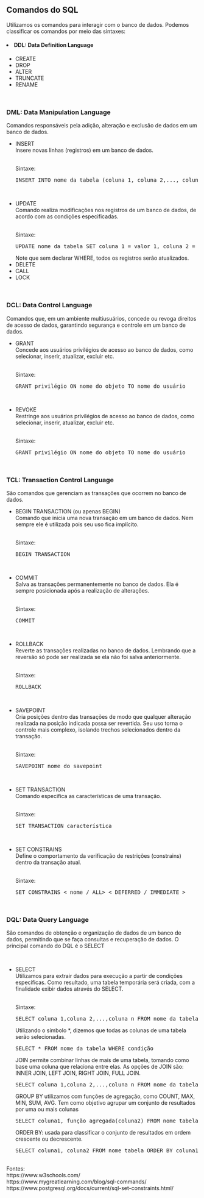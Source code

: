 <h2>Comandos do SQL</h2>

Utilizamos os comandos para interagir com o banco de dados. Podemos classificar os comandos por meio das sintaxes:

<h4><li>DDL: Data Definition Language</h4>
<ul><li>CREATE</li>
<li>DROP</li>
<li>ALTER</li>
<li>TRUNCATE</li>
<li>RENAME</li>
</ul>

<p><br></p>
<h3>DML: Data Manipulation Language</h3>
Comandos responsáveis pela adição, alteração e exclusão de dados em um banco de dados.
<p>
<ul><li>INSERT</li>
Insere novas linhas (registros) em um banco de dados.
<p><br>
Sintaxe:<br>
<pre>INSERT INTO nome_da_tabela (coluna_1, coluna_2,..., coluna_n) VALUES (valor_1, valor_2,...,valor_n, ...)</pre>
</p>
<p><br>
<li>UPDATE</li>
Comando realiza modificações nos registros de um banco de dados, de acordo com as condições especificadas.
<p><br>
Sintaxe:<br>
<pre>UPDATE nome_da_tabela SET coluna_1 = valor_1, coluna_2 = valor_2, ..., coluna_n = valor_n WHERE condição</pre>
</p>
Note que sem declarar WHERE, todos os registros serão atualizados.

<li>DELETE</li>
<li>CALL</li>
<li>LOCK</li>
</ul>

<p><br></p>
<h3>DCL: Data Control Language</h3>
Comandos que, em um ambiente multiusuários, concede ou revoga direitos de acesso de dados, garantindo segurança e controle em um banco de dados.
<p>
<ul><li>GRANT</li>
Concede aos usuários privilégios de acesso ao banco de dados, como selecionar, inserir, atualizar, excluir etc. 
<p><br>
Sintaxe:<br>
<pre>GRANT privilégio ON nome_do_objeto TO nome_do_usuário</pre>
</p>
<p><br>
<li>REVOKE</li>
Restringe aos usuários privilégios de acesso ao banco de dados, como selecionar, inserir, atualizar, excluir etc. 
<p><br>
Sintaxe:<br>
<pre>GRANT privilégio ON nome_do_objeto TO nome_do_usuário</pre>
</p>
</ul>


<p><br>
<h3>TCL: Transaction Control Language</h3>
São comandos que gerenciam as transações que ocorrem no banco de dados. 
<p>
<ul><li>BEGIN TRANSACTION (ou apenas BEGIN)</li>
Comando que inicia uma nova transação em um banco de dados. Nem sempre ele é utilizada pois seu uso fica implícito. 
<p><br>
Sintaxe:<br>
<pre>BEGIN TRANSACTION</pre>
</p>
<p><br>
<li>COMMIT</li>
Salva as transações permanentemente no banco de dados. Ela é sempre posicionada após a realização de alterações.
<p><br>
Sintaxe:<br>
<pre>COMMIT</pre>
</p>
<p><br>
<li>ROLLBACK</li>
Reverte as transações realizadas no banco de dados. Lembrando que a reversão só pode ser realizada se ela não foi salva anteriormente.
<p><br>
Sintaxe:<br>
<pre>ROLLBACK</pre>
</p>
<p><br>
<li>SAVEPOINT</li>
Cria posições dentro das transações de modo que qualquer alteração realizada na posição indicada possa ser revertida. Seu uso torna o controle mais complexo, isolando trechos selecionados dentro da transação.
<p><br>
Sintaxe:<br>
<pre>SAVEPOINT nome_do_savepoint</pre>
</p>
<p><br>
<li>SET TRANSACTION</li>
Comando especifica as características de uma transação.
<p><br>
Sintaxe:<br>
<pre>SET TRANSACTION característica</pre>
</p>
<p><br>
<li>SET CONSTRAINS</li>
Define o comportamento da verificação de restrições (constrains) dentro da transação atual. 
<p><br>
Sintaxe:<br>
<pre>SET CONSTRAINS < nome / ALL> < DEFERRED / IMMEDIATE ></pre>
</p>
</ul>
<p><br>
<h3>DQL: Data Query Language</h3>
São comandos de obtenção e organização de dados de um banco de dados, permitindo que se faça consultas e recuperação de dados. O principal comando do DQL é o SELECT 
<p><br>
<ul><li>SELECT</li>
Utilizamos para extrair dados para execução a partir de condições específicas. Como resultado, uma tabela temporária será criada, com a finalidade exibir dados através do SELECT.
<p><br>
Sintaxe:<br>
<pre>SELECT coluna_1,coluna_2,...,coluna_n FROM nome_da_tabela WHERE condição</pre>
</p>
<p>
Utilizando o símbolo *, dizemos que todas as colunas de uma tabela serão selecionadas.<br>
<pre>SELECT * FROM nome_da_tabela WHERE condição</pre>
</p>
<p>
JOIN permite combinar linhas de mais de uma tabela, tomando como base uma coluna que relaciona entre elas. As opções de JOIN são: INNER JOIN, LEFT JOIN, RIGHT JOIN, FULL JOIN.<br>
<pre>SELECT coluna_1,coluna_2,...,coluna_n FROM nome_da_tabela_1 [tipo_de_JOIN] nome_da_tabela_2 WHERE nome_da_tabela_1.coluna_n = nome_da_tabela_2.coluna_n</pre>
</p>
<p>
GROUP BY utilizamos com funções de agregação, como COUNT, MAX, MIN, SUM, AVG. Tem como objetivo agrupar um conjunto de resultados por uma ou mais colunas<br>
<pre>SELECT coluna1, função_agregada(coluna2) FROM nome_tabela GROUP BY coluna1</pre>
</p>
<p>
ORDER BY: usada para classificar o conjunto de resultados em ordem crescente ou decrescente.<br>
<pre>SELECT coluna1, coluna2 FROM nome_tabela ORDER BY coluna1 [ASC|DESC], coluna2 [ASC|DESC]</pre>
</p>
</ul>

<p><br>
Fontes:<br>
https://www.w3schools.com/<br>
https://www.mygreatlearning.com/blog/sql-commands/<br>
https://www.postgresql.org/docs/current/sql-set-constraints.html/
